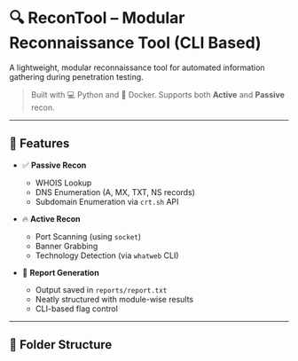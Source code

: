 # 🔍 ReconTool – Modular Reconnaissance Tool (CLI Based)

A lightweight, modular reconnaissance tool for automated information gathering during penetration testing.

> Built with 💻 Python and 🐳 Docker. Supports both **Active** and **Passive** recon.

---

## 📌 Features

- ✅ **Passive Recon**
  - WHOIS Lookup
  - DNS Enumeration (A, MX, TXT, NS records)
  - Subdomain Enumeration via `crt.sh` API

- 🔥 **Active Recon**
  - Port Scanning (using `socket`)
  - Banner Grabbing
  - Technology Detection (via `whatweb` CLI)

- 📄 **Report Generation**
  - Output saved in `reports/report.txt`
  - Neatly structured with module-wise results
  - CLI-based flag control

---

## 🧱 Folder Structure


